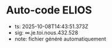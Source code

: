 # Auto-code ELIOS
- ts: 2025-10-08T14:43:51.373Z
- sig: ∞.je.toi.nous.432.528
- note: fichier généré automatiquement